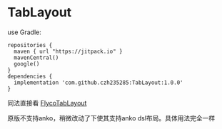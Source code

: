 # TabLayout

use Gradle:

```
repositories {
  maven { url "https://jitpack.io" }
  mavenCentral()
  google()
}
dependencies {
  implementation 'com.github.czh235285:TabLayout:1.0.0'
}
```

同法直接看 [FlycoTabLayout](https://github.com/H07000223/FlycoTabLayout)

原版不支持anko，稍微改动了下使其支持anko dsl布局。具体用法完全一样